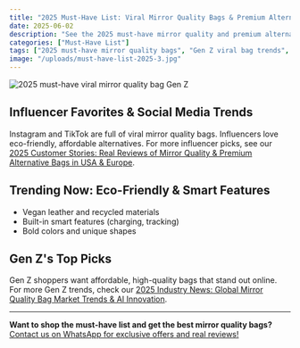 ```yaml
---
title: "2025 Must-Have List: Viral Mirror Quality Bags & Premium Alternatives for Gen Z"
date: 2025-06-02
description: "See the 2025 must-have mirror quality and premium alternative bags for Gen Z and social media lovers. Discover influencer favorites, eco-friendly picks, and affordable luxury trends."
categories: ["Must-Have List"]
tags: ["2025 must-have mirror quality bags", "Gen Z viral bag trends", "eco-friendly premium alternatives", "influencer favorite handbags", "affordable luxury picks 2025", "social media bag recommendations"]
image: "/uploads/must-have-list-2025-3.jpg"
---
```


![2025 must-have viral mirror quality bag Gen Z](/uploads/must-have-list-2025-3.jpg)

## Influencer Favorites & Social Media Trends

Instagram and TikTok are full of viral mirror quality bags. Influencers love eco-friendly, affordable alternatives. For more influencer picks, see our [2025 Customer Stories: Real Reviews of Mirror Quality & Premium Alternative Bags in USA & Europe](../customer-stories-2025-2.md).

## Trending Now: Eco-Friendly & Smart Features

- Vegan leather and recycled materials
- Built-in smart features (charging, tracking)
- Bold colors and unique shapes

## Gen Z's Top Picks

Gen Z shoppers want affordable, high-quality bags that stand out online. For more Gen Z trends, check our [2025 Industry News: Global Mirror Quality Bag Market Trends & AI Innovation](../industry-news-2025-3.md).

---

**Want to shop the must-have list and get the best mirror quality bags?**  
[Contact us on WhatsApp for exclusive offers and real reviews!](https://wa.me/19088661058)

<script type="application/ld+json">
{
  "@context": "https://schema.org",
  "@type": "Article",
  "headline": "2025 Must-Have List: Viral Mirror Quality Bags & Premium Alternatives for Gen Z",
  "description": "See the 2025 must-have mirror quality and premium alternative bags for Gen Z and social media lovers. Discover influencer favorites, eco-friendly picks, and affordable luxury trends.",
  "image": "https://luxvibeo.com/uploads/must-have-list-2025-3.jpg",
  "author": {"@type": "Organization", "name": "LuxVibe"},
  "datePublished": "2025-06-02",
  "articleSection": "Must-Have List",
  "keywords": "2025 must-have mirror quality bags, Gen Z viral bag trends, eco-friendly premium alternatives, influencer favorite handbags, affordable luxury picks 2025, social media bag recommendations"
}
</script> 
